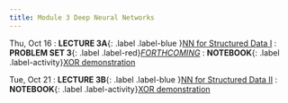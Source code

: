```yaml
---
title: Module 3 Deep Neural Networks
---
```

Thu, Oct 16
: **LECTURE 3A**{: .label .label-blue }[NN for Structured Data I](/assets/lectures/M3-DNNs/L3a-Neural-Networks-For-Structured-Data-Handout.pdf)
  : **PROBLEM SET 3**{: .label .label-red}[*FORTHCOMING*](#)
: **NOTEBOOK**{: .label .label-activity}[XOR demonstration](/notebooks/xor-demonstration/)


Tue, Oct 21
: **LECTURE 3B**{: .label .label-blue }[NN for Structured Data II](/assets/lectures/M3-DNNs/L3a-Neural-Networks-For-Structured-Data-Handout.pdf)
: **NOTEBOOK**{: .label .label-activity}[XOR demonstration](/notebooks/xor-demonstration/)

